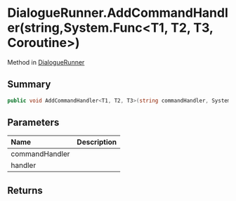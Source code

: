 # DialogueRunner.AddCommandHandler(string,System.Func<T1, T2, T3, Coroutine>)

Method in [DialogueRunner](/api/csharp/yarn.unity.dialoguerunner.md)

## Summary



```csharp
public void AddCommandHandler<T1, T2, T3>(string commandHandler, System.Func<T1, T2, T3, Coroutine> handler)
```

## Parameters

|Name|Description|
|:---|:---|
|commandHandler||
|handler||

## Returns



